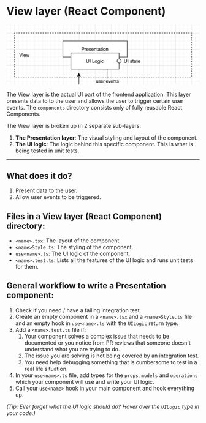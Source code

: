 # View layer (React Component)

![View image](../assets/view.jpg)


The View layer is the actual UI part of the frontend application. This layer presents data to to the user and allows the user to trigger certain user events.
The `components` directory consists only of fully reusable React Components.

The View layer is broken up in 2 separate sub-layers:
1. **The Presentation layer**: The visual styling and layout of the component.
2. **The UI logic**: The logic behind this specific component. This is what is being tested in unit tests.

---

## What does it do?
1. Present data to the user.
2. Allow user events to be triggered.

## Files in a View layer (React Component) directory:
* `<name>.tsx`: The layout of the component.
* `<name>Style.ts`: The styling of the component.
* `use<name>.ts`: The UI logic of the component.
* `<name>.test.ts`: Lists all the features of the UI logic and runs unit tests for them.

## General workflow to write a Presentation component:
1. Check if you need / have a failing integration test.
2. Create an empty component in a `<name>.tsx` and a `<name>Style.ts` file and an empty hook in `use<name>.ts` with the `UILogic` return type.
3. Add a `<name>.test.ts` file if:
	1. Your component solves a complex issue that needs to be documented or you notice from PR reviews that someone doesn't understand what you are trying to do.
	2. The issue you are solving is not being covered by an integration test.
	3. You need help debugging something that is cumbersome to test in a real life situation.
4. In your `use<name>.ts` file, add types for the `props`, `models` and `operations` which your component will use and write your UI logic.
5. Call your `use<name>` hook in your main component and hook everything up.

*(Tip: Ever forget what the UI logic should do? Hover over the `UILogic` type in your code.)*
